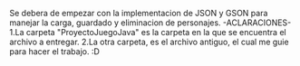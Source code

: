 Se debera de empezar con la implementacion de JSON y GSON para manejar la carga, guardado y eliminacion de personajes.
-ACLARACIONES-
1.La carpeta "ProyectoJuegoJava" es la carpeta en la que se encuentra el archivo a entregar.
2.La otra carpeta, es el archivo antiguo, el cual me guie para hacer el trabajo. :D

